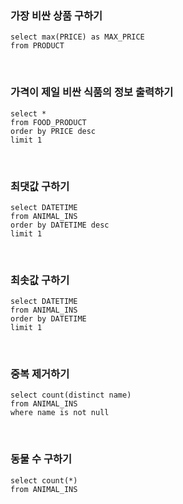 ### 가장 비싼 상품 구하기

```mysql
select max(PRICE) as MAX_PRICE
from PRODUCT
```

</br>

### 가격이 제일 비싼 식품의 정보 출력하기

```mysql
select *
from FOOD_PRODUCT
order by PRICE desc
limit 1
```

</br>

### 최댓값 구하기

```mysql
select DATETIME
from ANIMAL_INS
order by DATETIME desc
limit 1
```

</br>

### 최솟값 구하기

```mysql
select DATETIME
from ANIMAL_INS
order by DATETIME
limit 1
```

</br>

### 중복 제거하기

```mysql
select count(distinct name)
from ANIMAL_INS
where name is not null
```

</br>

### 동물 수 구하기

```mysql
select count(*)
from ANIMAL_INS
```

